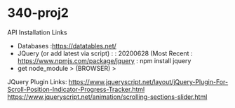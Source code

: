 # 340-proj2

API Installation Links
- Databases 
:https://datatables.net/
- JQuery (or add latest via script)
:  <script src="https://code.jquery.com/jquery-latest.js" type="text/javascript"></script>
: 20200628 (Most Recent
: https://www.npmjs.com/package/jquery
: npm install jquery
- get node_module > (BROWSER) > <script src = "https//code.jquery.com/jquery-3.5.1.min.js"></script>

JQuery Plugin Links:
https://www.jqueryscript.net/layout/jQuery-Plugin-For-Scroll-Position-Indicator-Progress-Tracker.html
https://www.jqueryscript.net/animation/scrolling-sections-slider.html


